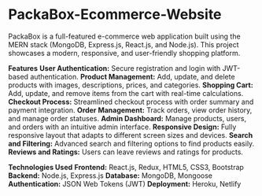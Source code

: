 # PackaBox-Ecommerce-Website
PackaBox is a full-featured e-commerce web application built using the MERN stack (MongoDB, Express.js, React.js, and Node.js). 
This project showcases a modern, responsive, and user-friendly shopping platform.

**Features**
**User Authentication:** Secure registration and login with JWT-based authentication.
**Product Management:** Add, update, and delete products with images, descriptions, prices, and categories.
**Shopping Cart:** Add, update, and remove items from the cart with real-time calculations.
**Checkout Process:** Streamlined checkout process with order summary and payment integration.
**Order Management:** Track orders, view order history, and manage order statuses.
**Admin Dashboard:** Manage products, users, and orders with an intuitive admin interface.
**Responsive Design:** Fully responsive layout that adapts to different screen sizes and devices.
**Search and Filtering:** Advanced search and filtering options to find products easily.
**Reviews and Ratings:** Users can leave reviews and ratings for products.

**Technologies Used**
**Frontend:** React.js, Redux, HTML5, CSS3, Bootstrap
**Backend:** Node.js, Express.js
**Database:** MongoDB, Mongoose
**Authentication:** JSON Web Tokens (JWT)
**Deployment:** Heroku, Netlify
